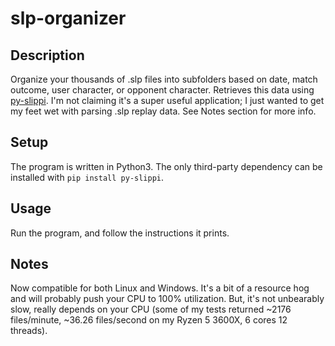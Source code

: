 # slp-organizer
## Description
Organize your thousands of .slp files into subfolders based on date, match outcome, user character, or opponent character. Retrieves this data using [py-slippi](https://github.com/hohav/py-slippi). I'm not claiming it's a super useful application; I just wanted to get my feet wet with parsing .slp replay data. See Notes section for more info.

## Setup
The program is written in Python3. The only third-party dependency can be installed with ``pip install py-slippi``.

## Usage
Run the program, and follow the instructions it prints.

## Notes
Now compatible for both Linux and Windows. It's a bit of a resource hog and will probably push your CPU to 100% utilization. But, it's not unbearably slow, really depends on your CPU (some of my tests returned ~2176 files/minute, ~36.26 files/second on my Ryzen 5 3600X, 6 cores 12 threads).
